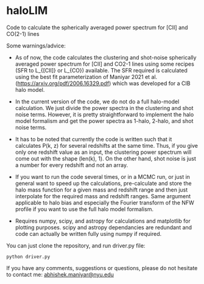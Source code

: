 # haloLIM

Code to calculate the spherically averaged power spectrum for [CII]
and CO(2-1) lines

Some warnings/advice:
* As of now, the code calculates the clustering and shot-noise
spherically averaged power spectrum for [CII] and CO2-1 lines
using some recipes (SFR to L_{[CII]} or L_{CO}) available.
The SFR required is calculated using the best fit parameterization
of Maniyar 2021 et al. (https://arxiv.org/pdf/2006.16329.pdf)
which was developed for a CIB halo model.

* In the current version of the code, we do not do a full halo-model
calculation. We just divide the power spectra in the clustering and
shot noise terms. However, it is pretty straightforward to implement
the halo model formalism and get the power spectra as 1-halo, 2-halo,
and shot noise terms.

* It has to be noted that currently the code is written such that it
calculates P(k, z) for several redshifts at the same time. Thus, if you
give only one redshift value as an input, the clustering power spectrum
will come out with the shape (len(k), 1). On the other hand, shot noise
is just a number for every redshift and not an array.

* If you want to run the code several times, or in a MCMC run, or just
in general want to speed up the calculations, pre-calculate and store
the halo mass function for a given mass and redshift range and then
just interpolate for the required mass and redshift ranges. Same
argument applicable to halo bias and especially the Fourier transform
of the NFW profile if you want to use the full halo model formalism.

* Requires numpy, scipy, and astropy for calculations and matplotlib
for plotting purposes. scipy and astropy dependancies are redundant
and code can actually be written fully using numpy if required.

You can just clone the repository, and run
driver.py file:
```
python driver.py
```

If you have any comments, suggestions or questions, please do not hesitate
to contact me: abhishek.maniyar@nyu.edu
